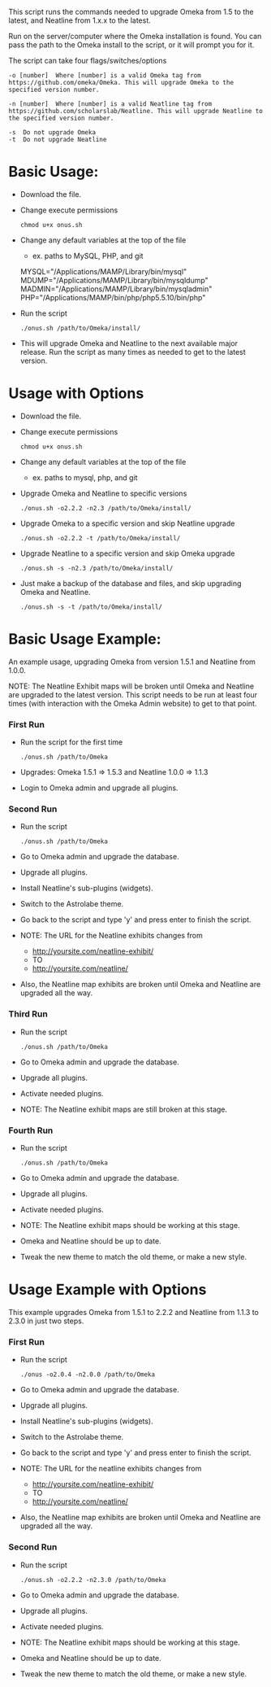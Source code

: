 This script runs the commands needed to upgrade Omeka from 1.5 to the latest, and Neatline from 1.x.x to the latest.

Run on the server/computer where the Omeka installation is found. You can pass the path to the Omeka install to the script, or it will prompt you for it.

The script can take four flags/switches/options

    -o [number]  Where [number] is a valid Omeka tag from https://github.com/omeka/Omeka. This will upgrade Omeka to the specified version number.

    -n [number]  Where [number] is a valid Neatline tag from https://github.com/scholarslab/Neatline. This will upgrade Neatline to the specified version number. 

    -s  Do not upgrade Omeka
    -t  Do not upgrade Neatline



# Basic Usage:
- Download the file.
- Change execute permissions

    ```
    chmod u+x onus.sh
    ```
- Change any default variables at the top of the file
    - ex. paths to MySQL, PHP, and git

   MYSQL="/Applications/MAMP/Library/bin/mysql"
   MDUMP="/Applications/MAMP/Library/bin/mysqldump"
   MADMIN="/Applications/MAMP/Library/bin/mysqladmin"
   PHP="/Applications/MAMP/bin/php/php5.5.10/bin/php"    

- Run the script

    ```
    ./onus.sh /path/to/Omeka/install/
    ```
- This will upgrade Omeka and Neatline to the next available major release. Run
  the script as many times as needed to get to the latest version.

# Usage with Options
- Download the file.
- Change execute permissions
    ```
    chmod u+x onus.sh
    ```
- Change any default variables at the top of the file
    - ex. paths to mysql, php, and git
- Upgrade Omeka and Neatline to specific versions

    ```
    ./onus.sh -o2.2.2 -n2.3 /path/to/Omeka/install/
    ```

- Upgrade Omeka to a specific version and skip Neatline upgrade

    ```
    ./onus.sh -o2.2.2 -t /path/to/Omeka/install/
    ```

- Upgrade Neatline to a specific version and skip Omeka upgrade

    ```
    ./onus.sh -s -n2.3 /path/to/Omeka/install/
    ```

- Just make a backup of the database and files, and skip upgrading Omeka and Neatline.

    ```
    ./onus.sh -s -t /path/to/Omeka/install/
    ```


# Basic Usage Example:

An example usage, upgrading Omeka from version 1.5.1 and Neatline from 1.0.0.

NOTE: The Neatline Exhibit maps will be broken until Omeka and Neatline are upgraded to the latest version. This script needs to be run at least four times (with interaction with the Omeka Admin website) to get to that point.

### First Run
- Run the script for the first time

    ```
    ./onus.sh /path/to/Omeka
    ```

- Upgrades: Omeka 1.5.1 => 1.5.3 and Neatline 1.0.0 => 1.1.3
- Login to Omeka admin and upgrade all plugins.

### Second Run
- Run the script

    ```
    ./onus.sh /path/to/Omeka
    ```
- Go to Omeka admin and upgrade the database.
- Upgrade all plugins.
- Install Neatline's sub-plugins (widgets).
- Switch to the Astrolabe theme.
- Go back to the script and type 'y' and press enter to finish the script.
- NOTE: The URL for the Neatline exhibits changes from
    - http://yoursite.com/neatline-exhibit/
    - TO
    - http://yoursite.com/neatline/
- Also, the Neatline map exhibits are broken until Omeka and Neatline are upgraded all the way.

### Third Run
- Run the script

    ```
    ./onus.sh /path/to/Omeka
    ```
- Go to Omeka admin and upgrade the database.
- Upgrade all plugins.
- Activate needed plugins.
- NOTE: The Neatline exhibit maps are still broken at this stage.

### Fourth Run
- Run the script

    ```
    ./onus.sh /path/to/Omeka
    ```
- Go to Omeka admin and upgrade the database.
- Upgrade all plugins.
- Activate needed plugins.
- NOTE: The Neatline exhibit maps should be working at this stage.
- Omeka and Neatline should be up to date. 
- Tweak the new theme to match the old theme, or make a new style.


# Usage Example with Options

This example upgrades Omeka from 1.5.1 to 2.2.2 and Neatline from 1.1.3 to 2.3.0 in just two steps.

### First Run
- Run the script

    ```
    ./onus -o2.0.4 -n2.0.0 /path/to/Omeka
    ```

- Go to Omeka admin and upgrade the database.
- Upgrade all plugins.
- Install Neatline's sub-plugins (widgets).
- Switch to the Astrolabe theme.
- Go back to the script and type 'y' and press enter to finish the script.
- NOTE: The URL for the neatline exhibits changes from
    - http://yoursite.com/neatline-exhibit/
    - TO
    - http://yoursite.com/neatline/
- Also, the Neatline map exhibits are broken until Omeka and Neatline are upgraded all the way.

### Second Run

- Run the script

    ```
    ./onus.sh -o2.2.2 -n2.3.0 /path/to/Omeka
    ```
- Go to Omeka admin and upgrade the database.
- Upgrade all plugins.
- Activate needed plugins.
- NOTE: The Neatline exhibit maps should be working at this stage.
- Omeka and Neatline should be up to date. 
- Tweak the new theme to match the old theme, or make a new style.

